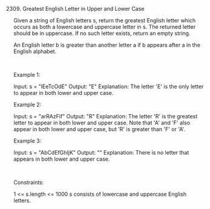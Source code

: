 2309. Greatest English Letter in Upper and Lower Case

Given a string of English letters s, return the greatest English letter which occurs as both a lowercase and uppercase letter in s. The returned letter should be in uppercase. If no such letter exists, return an empty string.

An English letter b is greater than another letter a if b appears after a in the English alphabet.

 

Example 1:

Input: s = "lEeTcOdE"
Output: "E"
Explanation:
The letter 'E' is the only letter to appear in both lower and upper case.


Example 2:

Input: s = "arRAzFif"
Output: "R"
Explanation:
The letter 'R' is the greatest letter to appear in both lower and upper case.
Note that 'A' and 'F' also appear in both lower and upper case, but 'R' is greater than 'F' or 'A'.


Example 3:

Input: s = "AbCdEfGhIjK"
Output: ""
Explanation:
There is no letter that appears in both lower and upper case.


 

Constraints:

1 <= s.length <= 1000
s consists of lowercase and uppercase English letters.